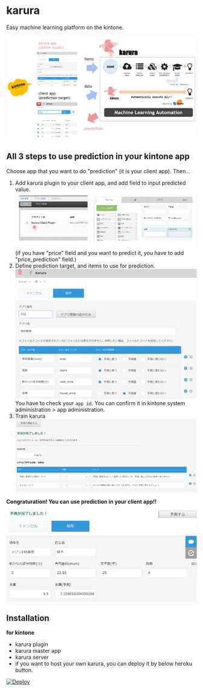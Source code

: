 # karura

Easy machine learning platform on the kintone.

![karura-architecture](./doc/karura_architecture.PNG)

## All 3 steps to use prediction in your kintone app

Choose app that you want to do "prediction" (it is your client app). Then...

1. Add karura plugin to your client app, and add field to input predicted value.  
![step1.PNG](./doc/step1.PNG)  
(if you have "price" field and you want to predict it, you have to add "price_prediction" field.)
2. Define prediction target, and items to use for prediction.  
![step2.PNG](./doc/step2.PNG)  
You have to check your `app id`. You can confirm it in kintone system administration > app administration.
3. Train karura  
![step3.PNG](./doc/step3.PNG)

**Congraturation! You can use prediction in your client app!!**

![prediction.PNG](./doc/prediction.PNG)

## Installation

**for kintone**

* karura plugin
* karura master app
* karura server
 * if you want to host your own karura, you can deploy it by below heroku button.

[![Deploy](https://www.herokucdn.com/deploy/button.svg)](https://heroku.com/deploy)

